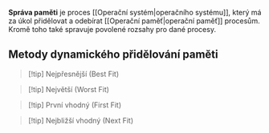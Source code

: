 **Správa paměti** je proces [[Operační systém|operačního systému]], který má za úkol přidělovat a odebírat [[Operační paměť|operační paměť]] procesům. Kromě toho také spravuje povolené rozsahy pro dané procesy.

## Metody dynamického přidělování paměti

>[!tip] Nejpřesnější (Best Fit)

>[!tip] Největší (Worst Fit)

>[!tip] První vhodný (First Fit)

>[!tip] Nejbližší vhodný (Next Fit)
